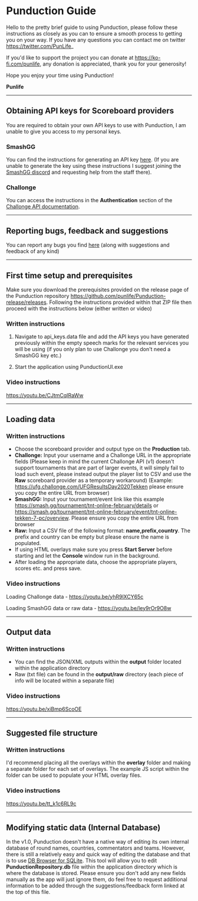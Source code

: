 # Punduction Guide #

Hello to the pretty brief guide to using Punduction, please follow these instructions as closely as you can to ensure a smooth process to getting you on your way. If you have any questions you can contact me on twitter https://twitter.com/PunLife_

If you'd like to support the project you can donate at https://ko-fi.com/punlife, any donation is appreciated, thank you for your generosity!

Hope you enjoy your time using Punduction!

**Punlife**

------------------

## Obtaining API keys for Scoreboard providers

You are required to obtain your own API keys to use with Punduction, I am unable to give you access to my personal keys.

### SmashGG

You can find the instructions for generating an API key [here](https://developer.smash.gg/docs/authentication/). (If you are unable to generate the key using these instructions I suggest joining the [SmashGG discord](https://developer.smash.gg/docs/join-discord) and requesting help from the staff there). 

### Challonge

You can access the instructions in the **Authentication** section of the [Challonge API documentation](https://api.challonge.com/v1).

--------------------

## Reporting bugs, feedback and suggestions

You can report any bugs you find [here](https://forms.gle/euMVVvhtDMUY66EY6) (along with suggestions and feedback of any kind)

-------------------------------------------------------

## First time setup and prerequisites

Make sure you download the prerequisites provided on the release page of the Punduction repository https://github.com/punlife/Punduction-release/releases. Following the instructions provided within that ZIP file then proceed with the instructions below (either written or video)

### Written instructions

1. Navigate to api_keys.data file and add the API keys you have generated previously within the empty speech marks for the relevant services you will be using (if you only plan to use Challonge you don't need a SmashGG key etc.)

2. Start the application using PunductionUI.exe

   

### Video instructions

https://youtu.be/CJtmCqIRaWw

-----------------------------

## Loading data

### Written instructions

* Choose the scoreboard provider and output type on the **Production** tab.
* **Challonge:** Input your username and a Challonge URL in the appropriate fields (Please keep in mind the current Challonge API (v1) doesn't support tournaments that are part of larger events, it will simply fail to load such event, please instead output the player list to CSV and use the **Raw** scoreboard provider as a temporary workaround) (Example: https://ufg.challonge.com/UFGResultsDay2020Tekken please ensure you copy the entire URL from browser)
* **SmashGG:** Input your tournament/event link like this example https://smash.gg/tournament/tnt-online-february/details or https://smash.gg/tournament/tnt-online-february/event/tnt-online-tekken-7-pc/overview. Please ensure you copy the entire URL from browser
* **Raw:** Input a CSV file of the following format: **name,prefix,country**. The prefix and country can be empty but please ensure the name is populated.
* If using HTML overlays make sure you press **Start Server** before starting and let the **Console** window run in the background.
* After loading the appropriate data, choose the appropriate players, scores etc. and press save.

### Video instructions

Loading Challonge data - https://youtu.be/yhR9lXCY65c

Loading SmashGG data or raw data - https://youtu.be/ley9rOr9O8w

-----------------------------

## Output data

### Written instructions

* You can find the JSON/XML outputs within the **output** folder located within the application directory
* Raw (txt file) can be found in the **output/raw** directory (each piece of info will be located within a separate file)

### Video instructions

https://youtu.be/xiBmp6ScoOE

-----------------------------

## Suggested file structure

### Written instructions

I'd recommend placing all the overlays within the **overlay** folder and making a separate folder for each set of overlays. The example JS script within the folder can be used to populate your HTML overlay files.

### Video instructions

https://youtu.be/tt_k1c6RL9c

-----------------------------

## Modifying static data (Internal Database)

In the v1.0, Punduction doesn't have a native way of editing its own internal database of round names, countries, commentators and teams. However, there is still a relatively easy and quick way of editing the database and that is to use [DB Browser for SQLite](https://sqlitebrowser.org/). This tool will allow you to edit **PunductionRepository.db** file within the application directory which is where the database is stored. Please ensure you don't add any new fields manually as the app will just ignore them, do feel free to request additional information to be added through the suggestions/feedback form linked at the top of this file.

